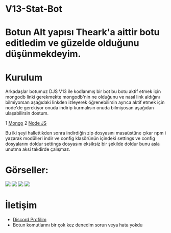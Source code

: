 # V13-Stat-Bot
# Botun Alt yapısı Theark'a aittir botu editledim ve güzelde olduğunu düşünmekdeyim.

# Kurulum

 Arkadaşlar botumuz DJS V13 ile kodlanmış bir bot bu botu aktif etmek için mongodb linki gerekmekte mongodb'nin ne olduğunu ve nasıl link aldığını bilmiyorsan aşağıdaki linkden izleyerek öğrenebilirsin ayrıca aktif etmek için node'de gerekiyor onuda indirip kurmalısın onuda bilmiyosan aşağıdan ulaşabilirsin dostum. 

1 [Mongo](https://www.youtube.com/watch?v=s_-gJn9GDus)
2 [Node JS](https://nodejs.org/en/)

Bu iki şeyi hallettikden sonra indirdiğin zip dosyasını masaüstüne çıkar npm i yazarak modülleri indir ve config klasörünün içindeki settings ve config dosyalarını doldur settings dosyasını eksiksiz bir şekilde doldur bunu asla unutma aksi takdirde çalışmaz.

# Görseller:
<img src="https://cdn.discordapp.com/attachments/955475710187827200/955506254917300234/stat1.png">
<img src="https://cdn.discordapp.com/attachments/955475710187827200/955506255198314546/stat2.png">
<img src="https://cdn.discordapp.com/attachments/955475710187827200/955506255567405086/stat3.png">
<img src="https://cdn.discordapp.com/attachments/955475710187827200/955506255881961532/stat4.png">

# İletişim
* [Discord Profilim](https://discord.com/users/966406212176445532)
* Botun komutlarını bir çok kez denedim sorun veya hata yokdu 

